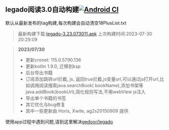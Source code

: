 ## legado阅读3.0自动构建[![Android CI](https://github.com/10bits/gedoor-Build/workflows/Android%20CI/badge.svg)](https://github.com/10bits/gedoor-Build/actions)

默认从最新发布的tag构建,每次构建会自动清空18PlusList.txt

> 最新构建下载:[legado-3.23.073011.apk](https://github.com/xianum/gedoor-Build/releases/download/legado-3.23.073011/legado-3.23.073011.apk) 上次构建时间:2023-07-30 20:29:09
<!--start-->
> **2023/07/30**
> 
> * 更新cronet: 115.0.5790.136
> * 更新kotlin 1.9.0, 迁移到ksp
> * 后台导出书籍
> * 订阅添加跳转url拦截, js, 返回true拦截,js变量url,可以通过js打开url,比如调用阅读搜索java.searchBook(
>   bookName),添加书架等java.addBook(bookUrl),简化规则写法,不用webView js注入
> * 导出单个书籍的书签
> * 其它优化与bug修复
> * 其中一些更新由 Horis, Xwite, ag2s20150909 提供
<!--end-->
  
使用app过程中遇到问题,请到这里解决[gedoor/legado](https://github.com/gedoor/legado/issues)

